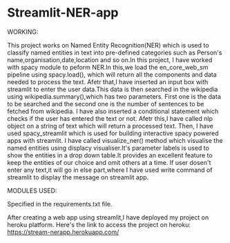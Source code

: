 # Streamlit-NER-app
WORKING:

This project works on Named Entity Recognition(NER) which is used to classify named entities in text into pre-defined categories such as Person's name,organisation,date,location and so on.In this project, I have worked with spacy module to peform NER.In this,we load the en_core_web_sm pipeline using spacy.load(), which will return all the components and data needed to process the text.
Afetr that,I have inserted an input box with streamlit to enter the user data.This data is then searched in the wikipedia using wikipedia.summary(),which has two parameters.
First one is the data to be searched and the second one is the number of sentences to be fetched from wikipedia.
I have also inserted a conditional statement which checks if the user has entered the text or not.
Afetr this,I have called nlp object on a string of text which will return a processed text. 
Then, I have used spacy_streamlit which is used for building interactive spacy powered apps with streamlit. I have called visualize_ner() method which visualise the named entities using displacy visualiser.It's parameter labels is used to show the entities in a drop down table.It provides an excellent feature to keep the entities of our choice and omit others at a time.
If user dosen't enter any text,it will go in else part,where I have used write command of streamlit to display the message on streamlit app.

MODULES USED:

Specified in the requirements.txt file.

After creating a web app using streamlit,I have deployed my project on heroku platform.
Here's the link to access the project on heroku:
https://stream-nerapp.herokuapp.com/

